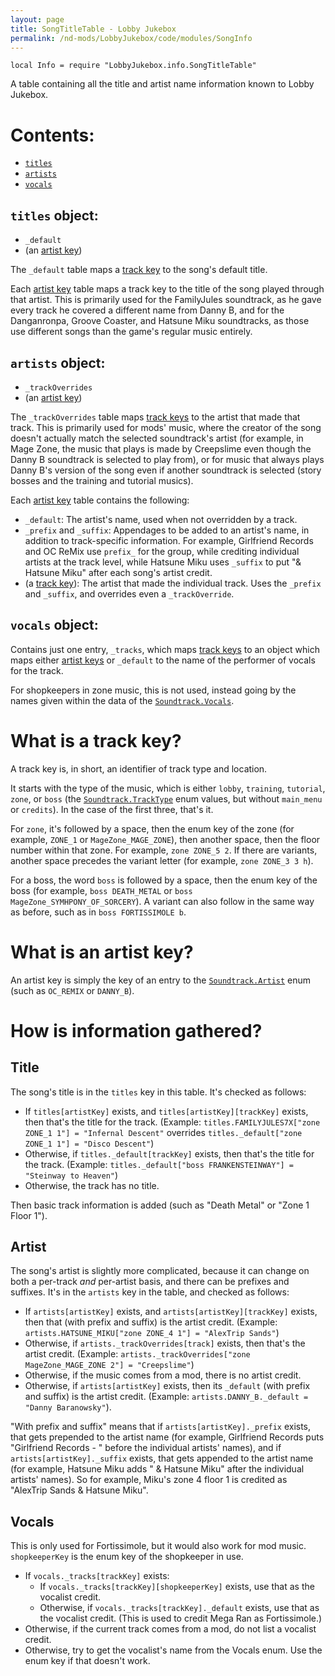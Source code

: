```yaml
---
layout: page
title: SongTitleTable - Lobby Jukebox
permalink: /nd-mods/LobbyJukebox/code/modules/SongInfo
---
```


`local Info = require "LobbyJukebox.info.SongTitleTable"`

A table containing all the title and artist name information known to Lobby Jukebox.

# Contents:
- [`titles`](#titles-object)
- [`artists`](#artists-object)
- [`vocals`](#vocals-object)

## `titles` object:
- `_default`
- (an [artist key](#what-is-an-artist-key))

The `_default` table maps a [track key](#what-is-a-track-key) to the song's default title.

Each [artist key](#what-is-an-artist-key) table maps a track key to the title of the song played through that artist. This is primarily used for the FamilyJules soundtrack, as he gave every track he covered a different name from Danny B, and for the Danganronpa, Groove Coaster, and Hatsune Miku soundtracks, as those use different songs than the game's regular music entirely.

## `artists` object:
- `_trackOverrides`
- (an [artist key](#what-is-an-artist-key))

The `_trackOverrides` table maps [track keys](#what-is-a-track-key) to the artist that made that track. This is primarily used for mods' music, where the creator of the song doesn't actually match the selected soundtrack's artist (for example, in Mage Zone, the music that plays is made by Creepslime even though the Danny B soundtrack is selected to play from), or for music that always plays Danny B's version of the song even if another soundtrack is selected (story bosses and the training and tutorial musics).

Each [artist key](#what-is-an-artist-key) table contains the following:
- `_default`: The artist's name, used when not overridden by a track.
- `_prefix` and `_suffix`: Appendages to be added to an artist's name, in addition to track-specific information. For example, Girlfriend Records and OC ReMix use `prefix_` for the group, while crediting individual artists at the track level, while Hatsune Miku uses `_suffix` to put "& Hatsune Miku" after each song's artist credit.
- (a [track key](#what-is-a-track-key)): The artist that made the individual track. Uses the `_prefix` and `_suffix`, and overrides even a `_trackOverride`.

## `vocals` object:
Contains just one entry, `_tracks`, which maps [track keys](#what-is-a-track-key) to an object which maps either [artist keys](#what-is-an-artist-key) or `_default` to the name of the performer of vocals for the track.

For shopkeepers in zone music, this is not used, instead going by the names given within the data of the [`Soundtrack.Vocals`](https://vortexbuffer.com/synchrony/docs/modules/necro.game.data.Soundtrack/#enum-Vocals).


# What is a track key?
A track key is, in short, an identifier of track type and location.

It starts with the type of the music, which is either `lobby`, `training`, `tutorial`, `zone`, or `boss` (the [`Soundtrack.TrackType`](https://vortexbuffer.com/synchrony/docs/modules/necro.game.data.Soundtrack/#enum-TrackType) enum values, but without `main_menu` or `credits`). In the case of the first three, that's it.

For `zone`, it's followed by a space, then the enum key of the zone (for example, `ZONE_1` or `MageZone_MAGE_ZONE`), then another space, then the floor number within that zone. For example, `zone ZONE_5 2`. If there are variants, another space precedes the variant letter (for example, `zone ZONE_3 3 h`).

For a boss, the word `boss` is followed by a space, then the enum key of the boss (for example, `boss DEATH_METAL` or `boss MageZone_SYMHPONY_OF_SORCERY`). A variant can also follow in the same way as before, such as in `boss FORTISSIMOLE b`.


# What is an artist key?
An artist key is simply the key of an entry to the [`Soundtrack.Artist`](https://vortexbuffer.com/synchrony/docs/modules/necro.game.data.Soundtrack/#enum-Artist) enum (such as `OC_REMIX` or `DANNY_B`).


# How is information gathered?

## Title
The song's title is in the `titles` key in this table. It's checked as follows:

- If `titles[artistKey]` exists, and `titles[artistKey][trackKey]` exists, then that's the title for the track. (Example: `titles.FAMILYJULES7X["zone ZONE_1 1"] = "Infernal Descent"` overrides `titles._default["zone ZONE_1 1"] = "Disco Descent"`)
- Otherwise, if `titles._default[trackKey]` exists, then that's the title for the track. (Example: `titles._default["boss FRANKENSTEINWAY"] = "Steinway to Heaven"`)
- Otherwise, the track has no title.

Then basic track information is added (such as "Death Metal" or "Zone 1 Floor 1").

## Artist
The song's artist is slightly more complicated, because it can change on both a per-track *and* per-artist basis, and there can be prefixes and suffixes. It's in the `artists` key in the table, and checked as follows:

- If `artists[artistKey]` exists, and `artists[artistKey][trackKey]` exists, then that (with prefix and suffix) is the artist credit. (Example: `artists.HATSUNE_MIKU["zone ZONE_4 1"] = "AlexTrip Sands"`)
- Otherwise, if `artists._trackOverrides[track]` exists, then that's the artist credit. (Example: `artists._trackOverrides["zone MageZone_MAGE_ZONE 2"] = "Creepslime"`)
- Otherwise, if the music comes from a mod, there is no artist credit.
- Otherwise, if `artists[artistKey]` exists, then its `_default` (with prefix and suffix) is the artist credit. (Example: `artists.DANNY_B._default = "Danny Baranowsky"`).

"With prefix and suffix" means that if `artists[artistKey]._prefix` exists, that gets prepended to the artist name (for example, Girlfriend Records puts "Girlfriend Records - " before the individual artists' names), and if `artists[artistKey]._suffix` exists, that gets appended to the artist name (for example, Hatsune Miku adds " & Hatsune Miku" after the individual artists' names). So for example, Miku's zone 4 floor 1 is credited as "AlexTrip Sands & Hatsune Miku".

## Vocals
This is only used for Fortissimole, but it would also work for mod music. `shopkeeperKey` is the enum key of the shopkeeper in use.

- If `vocals._tracks[trackKey]` exists:
  - If `vocals._tracks[trackKey][shopkeeperKey]` exists, use that as the vocalist credit.
  - Otherwise, if `vocals._tracks[trackKey]._default` exists, use that as the vocalist credit. (This is used to credit Mega Ran as Fortissimole.)
- Otherwise, if the current track comes from a mod, do not list a vocalist credit.
- Otherwise, try to get the vocalist's name from the Vocals enum. Use the enum key if that doesn't work.
